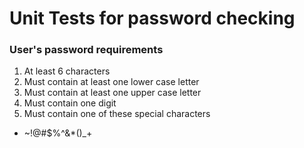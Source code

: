 # Unit Tests for password checking

### User's password requirements
1. At least 6 characters
1. Must contain at least one lower case letter
1. Must contain at least one upper case letter
1. Must contain one digit
1. Must contain one of these special characters
  * ~!@#$%^&*()_+
  
  
